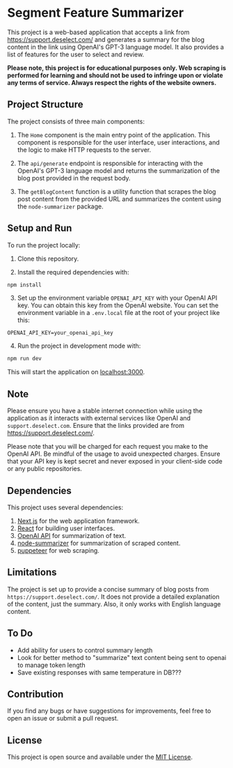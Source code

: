 # Segment Feature Summarizer

This project is a web-based application that accepts a link from https://support.deselect.com/ and generates a summary for the blog content in the link using OpenAI's GPT-3 language model. It also provides a list of features for the user to select and review.

**Please note, this project is for educational purposes only. Web scraping is performed for learning and should not be used to infringe upon or violate any terms of service. Always respect the rights of the website owners.**

## Project Structure

The project consists of three main components:

1. The `Home` component is the main entry point of the application. This component is responsible for the user interface, user interactions, and the logic to make HTTP requests to the server.

2. The `api/generate` endpoint is responsible for interacting with the OpenAI's GPT-3 language model and returns the summarization of the blog post provided in the request body.

3. The `getBlogContent` function is a utility function that scrapes the blog post content from the provided URL and summarizes the content using the `node-summarizer` package.

## Setup and Run

To run the project locally:

1. Clone this repository.

2. Install the required dependencies with:

```bash
npm install
```

3. Set up the environment variable `OPENAI_API_KEY` with your OpenAI API key. You can obtain this key from the OpenAI website. You can set the environment variable in a `.env.local` file at the root of your project like this:

```env
OPENAI_API_KEY=your_openai_api_key
```

4. Run the project in development mode with:

```bash
npm run dev
```

This will start the application on [localhost:3000](http://localhost:3000).

## Note

Please ensure you have a stable internet connection while using the application as it interacts with external services like OpenAI and `support.deselect.com`. Ensure that the links provided are from https://support.deselect.com/.

Please note that you will be charged for each request you make to the OpenAI API. Be mindful of the usage to avoid unexpected charges. Ensure that your API key is kept secret and never exposed in your client-side code or any public repositories.

## Dependencies

This project uses several dependencies:

1. [Next.js](https://nextjs.org/) for the web application framework.
2. [React](https://reactjs.org/) for building user interfaces.
3. [OpenAI API](https://www.openai.com/api/) for summarization of text.
4. [node-summarizer](https://www.npmjs.com/package/node-summarizer) for summarization of scraped content.
5. [puppeteer](https://www.npmjs.com/package/puppeteer) for web scraping.

## Limitations

The project is set up to provide a concise summary of blog posts from `https://support.deselect.com/`. It does not provide a detailed explanation of the content, just the summary. Also, it only works with English language content.

## To Do
- Add ability for users to control summary length
- Look for better method to "summarize" text content being sent to openai to manage token length
- Save existing responses with same temperature in DB???

## Contribution

If you find any bugs or have suggestions for improvements, feel free to open an issue or submit a pull request.

## License

This project is open source and available under the [MIT License](LICENSE).
